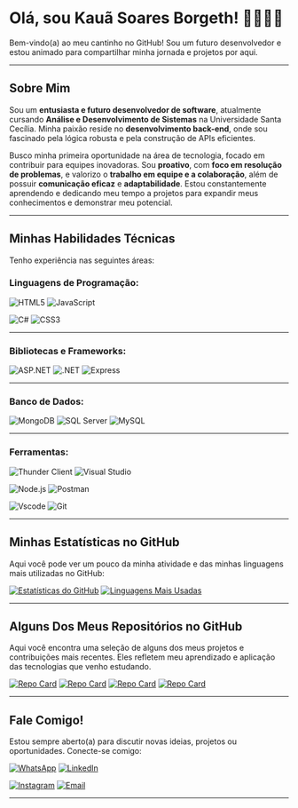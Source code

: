 # Olá, sou Kauã Soares Borgeth! 👋👨🏻‍💻

Bem-vindo(a) ao meu cantinho no GitHub! Sou um futuro desenvolvedor e estou animado para compartilhar minha jornada e projetos por aqui.

---

## Sobre Mim

Sou um **entusiasta e futuro desenvolvedor de software**, atualmente cursando **Análise e Desenvolvimento de Sistemas** na Universidade Santa Cecília. Minha paixão reside no **desenvolvimento back-end**, onde sou fascinado pela lógica robusta e pela construção de APIs eficientes.

Busco minha primeira oportunidade na área de tecnologia, focado em contribuir para equipes inovadoras. Sou **proativo**, com **foco em resolução de problemas**, e valorizo o **trabalho em equipe e a colaboração**, além de possuir **comunicação eficaz** e **adaptabilidade**. Estou constantemente aprendendo e dedicando meu tempo a projetos para expandir meus conhecimentos e demonstrar meu potencial.

---

## Minhas Habilidades Técnicas

Tenho experiência nas seguintes áreas:

### Linguagens de Programação:

![HTML5](https://img.shields.io/badge/HTML5-E34F26?style=for-the-badge&logo=html5&logoColor=white) ![JavaScript](https://img.shields.io/badge/JavaScript-F7DF1E?style=for-the-badge&logo=javascript&logoColor=black)

![C#](https://img.shields.io/badge/C%23-239120?style=for-the-badge&logo=c-sharp&logoColor=white) ![CSS3](https://img.shields.io/badge/CSS3-1572B6?style=for-the-badge&logo=css3&logoColor=white)

---

### Bibliotecas e Frameworks:

![ASP.NET](https://img.shields.io/badge/ASP.NET-5C2D91?style=for-the-badge&logo=.net&logoColor=white)
![.NET](https://img.shields.io/badge/.NET-5C2D91?style=for-the-badge&logo=.net&logoColor=white)
![Express](https://img.shields.io/badge/express.js-%23404d59.svg?style=for-the-badge&logo=express&logoColor=%2361DAFB)

---

### Banco de Dados:

![MongoDB](https://img.shields.io/badge/MongoDB-47A248?style=for-the-badge&logo=mongodb&logoColor=white)
![SQL Server](https://img.shields.io/badge/SQL_Server-CC2927?style=for-the-badge&logo=microsoft-sql-server&logoColor=white)
![MySQL](https://img.shields.io/badge/MySQL-005C84?style=for-the-badge&logo=mysql&logoColor=white)

---

### Ferramentas:

![Thunder Client](https://img.shields.io/badge/Thunder%20Client-443355?style=for-the-badge&logo=thunder-client&logoColor=white) ![Visual Studio](https://img.shields.io/badge/Visual%20Studio-5C2D91?style=for-the-badge&logo=visual-studio&logoColor=white)



![Node.js](https://img.shields.io/badge/Node.js-43853D?style=for-the-badge&logo=node.js&logoColor=white)
![Postman](https://img.shields.io/badge/Postman-FF6C37?style=for-the-badge&logo=postman&logoColor=white)

![Vscode](https://img.shields.io/badge/Vscode-007ACC?style=for-the-badge&logo=visual-studio-code&logoColor=white)
![Git](https://img.shields.io/badge/Git-F05032?style=for-the-badge&logo=git&logoColor=white)

---

## Minhas Estatísticas no GitHub

Aqui você pode ver um pouco da minha atividade e das minhas linguagens mais utilizadas no GitHub:

[![Estatísticas do GitHub](https://github-readme-stats.vercel.app/api?username=Borgeth09&show_icons=true&theme=chartreuse-dark&hide=stars)](https://github.com/Borgeth09) [![Linguagens Mais Usadas](https://github-readme-stats.vercel.app/api/top-langs/?username=Borgeth09&layout=compact&theme=chartreuse-dark)](https://github.com/Borgeth09)

---

## Alguns Dos Meus Repositórios no GitHub

Aqui você encontra uma seleção de alguns dos meus projetos e contribuições mais recentes. Eles refletem meu aprendizado e aplicação das tecnologias que venho estudando.

[![Repo Card](https://github-readme-stats.vercel.app/api/pin/?username=Borgeth09&repo=Front-dnv&theme=chartreuse-dark)](https://github.com/Borgeth09/Front-dnv.git) [![Repo Card](https://github-readme-stats.vercel.app/api/pin/?username=Borgeth09&repo=APItarefas&theme=chartreuse-dark)](https://github.com/Borgeth09/APItarefas.git)
[![Repo Card](https://github-readme-stats.vercel.app/api/pin/?username=Borgeth09&repo=tp_sql_Tarefa&theme=chartreuse-dark)](https://github.com/Borgeth09/TP_SQL_Tarefa)  [![Repo Card](https://github-readme-stats.vercel.app/api/pin/?username=Borgeth09&repo=TP_Desck_API_Json&theme=chartreuse-dark)](https://github.com/Borgeth09/TP_Desck_API_Json)

---

## Fale Comigo!

Estou sempre aberto(a) para discutir novas ideias, projetos ou oportunidades. Conecte-se comigo:

[![WhatsApp](https://img.shields.io/badge/WhatsApp-25D366?style=for-the-badge&logo=whatsapp&logoColor=white)](https://wa.me/5513974109816) [![LinkedIn](https://img.shields.io/badge/LinkedIn-0077B5?style=for-the-badge&logo=linkedin&logoColor=white)](https://www.linkedin.com/in/kauã-borgeth-0108a92b3)

[![Instagram](https://img.shields.io/badge/-Instagram-%23E4405F?style=for-the-badge&logo=instagram&logoColor=white)](https://www.instagram.com/borgeth_013/) 
[![Email](https://img.shields.io/badge/Email-D14836?style=for-the-badge&logo=gmail&logoColor=white)](mailto:kauaborgeth@gmail.com)

---
